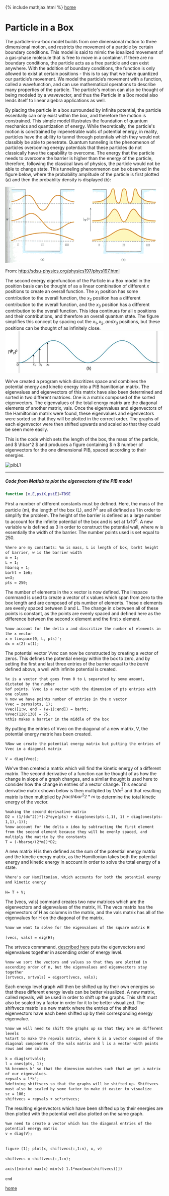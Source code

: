 {% include mathjax.html %}
[home](/README.md)

# Particle in a Box

The particle-in-a-box model builds from one dimensional motion to three dimensional motion, and restricts the movement of a particle by certain boundary conditions. This model is said to mimic the idealized movement of a gas-phase molecule that is free to move in a container. If there are no boundary conditions, the particle acts as a free particle and can exist anywhere. With the addition of boundary conditions, the function is only allowed to exist at certain positions - this is to say that we have quantized our particle’s movement. We model the particle’s movement with a function, called a wavefunction, and can use mathematical operations to describe many properties of the particle. The particle's motion can also be thought of being modeled by a wavevector, and thus the Particle in a Box model also lends itself to linear algebra applications as well. 


By placing the particle in a box surrounded by infinite potential, the particle essentially can only exist within the box, and therefore the motion is constrained. This simple model illustrates the foundation of quantum mechanics and quantization of energy. While theoretically, the particle's motion is constrained by impenetrable walls of potential energy, in reality, particles have the ability to tunnel through potentials which they would not classibly be able to penetrate. Quantum tunneling is the phenomenon of particles overcoming energy potentials that these particles do not classically have the capability to overcome. The energy that the particle needs to overcome the barrier is higher than the energy of the particle, therefore, following the classical laws of physics, the particle would not be able to change state. This tunneling phenonmenon can be observed in the figure below, where the probability amplitude of the particle is first plotted (a) and then the probablity density is displayed (b): 


![tunnels](/tunneling.gif) 

From: http://sdsu-physics.org/physics197/phys197.html

The second energy eigenfunction of the Particle in a Box model in the position basis can be thought of as a linear combination of different ${x}$ positions to create an overall function. The ${x_1}$ position has some contribution to the overall function, the ${x_2}$ position has a different contribution to the overall function, and the ${x_3}$ position has a different contribution to the overall function. This idea continues for all ${x}$ positions and their contributions, and therefore an overall quantum state. The figure simplifies this concept by spacing out the ${x_1},{x_2}, and {x_3}$ positions, but these positions can be thought of as infinitely close. 
![lincomb](/lincomb.jpg)



We've created a program which discritizes space and combines the potential energy and kinetic energy into a PIB hamiltonian matrix.
The eigenvalues and eigenvectors of this matrix have also been determined and sorted in two different matrices. 
One is a matrix composed of the sorted eigenvectors.
The eigenvalues of the total energy matrix are the diagonal elements of another matrix, vals. Once the eigenvalues and eigenvectors of the 
Hamiltonian matrix were found, these eigenvalues and eigenvectors were sorted so that they will be plotted in the correct order. The graphs
of each eigenvector were then shifted upwards and scaled so that they could be seen more easily. 

This is the code which sets the length of the box, the mass of the particle, and $ \hbar^2 $ and produces a figure containing $ n $ number of eigenvectors for the one dimensional PIB, spaced according to their energies. 

![pibL1](/pibL1.jpg)

------

##### Code from Matlab to plot the eigenvectors of the PIB model

```Matlab
function [x,E,psiX,psiE]=TDSE
```

First a number of different constants must be defined. Here, the mass of the particle (m), the length of the box (L), and ${\hbar^2}$ are all defined as 1 in order to simplify the problem. The height of the barrier is defined as a large number to account for the infinite potential of the box and is set at ${1 x 10^6}$. A new variable w is defined as 3 in order to construct the potential wall, where w is essentially the width of the barrier. The number points used is set equal to 250.
```
%here are my constants: %m is mass, L is length of box, barht height of barrier, w is the barrier width
m = 1;
L = 1;
hbarsq = 1;
barht = 1e6;
w=3;
pts = 250;
```

The number of elements in the x vector is now defined. The linspace command is used to create a vector of x values which span from zero to the box length and are composed of pts number of elements. These x elements are evenly spaced between 0 and L. The change in x between all of these points is constant, as the points are evenly spaced and defined here as the difference between the second x element and the first x element. 
```
%now account for the delta x and discritize the number of elements in the x vector
x = linspace(0, L, pts)';
dx = x(2)-x(1);
```
The potential vector ${Vvec}$ can now be constructed by creating a vector of zeros. This defines the potential energy within the box to zero, and by setting the first and last three entries of the barrier equal to the ${barht}$ defined above, a well with infinite potential is created. 
```
%x is a vector that goes from 0 to L separated by some amount, dictated by the number
%of points. Vvec is a vector with the dimension of pts entries with one column
% now we have points number of entries in the x vector
Vvec = zeros(pts, 1);
Vvec([1:w, end - (w-1):end]) = barht;
%Vvec(120:130) = 75;
%this makes a barrier in the middle of the box
```
By putting the entries of Vvec on the diagonal of a new matrix, V, the potential energy matrix has been created.

```
%Now we create the potential energy matrix but putting the entries of Vvec in a diagonal matrix

V = diag(Vvec);
```

We've then created a matrix which will find the kinetic energy of a different matrix. The second derivative of a function can be thought of as how the change in slope of a graph changes, and a similar thought is used here to consider how the change in entries of a vector change. This second derivative matrix shown below is then multiplied by ${1/dx^2}$ and that resulting matrix is then multiplied by $frac{/hbar^2}{2* m}$ to determine the total kinetic energy of the vector.

```
%making the second derivative matrix
D2 = (1/(dx^2))*(-2*eye(pts) + diag(ones(pts-1,1), 1) + diag(ones(pts-1,1),-1));
%now account for the delta x idea by subtracting the first element from the second element because they will be evenly spaced, and multiply the matrix by the constants 
T = (-hbarsq/(2*m))*D2;
```

A new matrix H is then defined as the sum of the potential energy matrix and the kinetic energy matrix, as the Hamiltonian takes both the potential energy and kinetic energy in account in order to solve the total energy of a state.

```
%here's our Hamiltonian, which accounts for both the potential energy and kinetic energy

H= T + V;
```

The [vecs, vals] command creates two new matrices which are the eigenvectors and eigenvalues of the matrix, H. The vecs matrix has the eigenvectors of H as columns in the matrix, and the vals matrix has all of the eigenvalues for H on the diagonal of the matrix. 

```
%now we want to solve for the eigenvalues of the square matrix H

[vecs, vals] = eig(H);
```

The srtvecs commmand, [described here](/Eigsort.md) puts the eigenvectors and eigenvalues together in ascending order of energy level. 

```
%now we sort the vectors and values so that they are plotted in ascending order of n, but the eigenvalues and eigenvectors stay together
[srtvecs, srtvals] = eigsort(vecs, vals);
```

Each energy level graph will then be shifted up by their own energies so that these different energy levels can be better visualized. A new matrix, called repvals, will be used in order to shift up the graphs. This shift must also be scaled by a factor in order for it to be better visualized. The shiftvecs matrix is a new matrix where the entries of the shifted eigenvectors have each been shifted up by their corresponding energy eigenvalue. 

```
%now we will need to shift the graphs up so that they are on different levels 
%start to make the repvals matrix, where k is a vector composed of the diagonal components of the vals matrix and l is a vector with points rows and one column

k = diag(srtvals);
l = ones(pts, 1);
%k becomes k' so that the dimension matches such that we get a matrix of our eigenvalues. 
repvals = l*k';
%defining shiftvecs so that the graphs will be shifted up. Shiftvecs must also be scaled by some factor to make it easier to visualize
sc = 100; 
shiftvecs = repvals + sc*srtvecs;
```

The resulting eigenvectors which have been shifted up by their energies are then plotted with the potential well also plotted on the same graph. 

```
%we need to create a vector which has the diagonal entries of the potential energy matrix
v = diag(V);


figure (1); plot(x, shiftvecs(:,1:n), x, v)

shiftvecs = shiftvecs(:,1:n);

axis([min(x) max(x) min(v) 1.1*max(max(shiftvecs))])

end
```

[home](/README.md)

  
